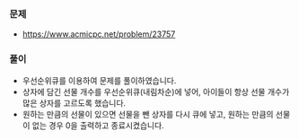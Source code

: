 ### 문제
- https://www.acmicpc.net/problem/23757


### 풀이

- 우선순위큐를 이용하여 문제를 풀이하였습니다.
- 상자에 담긴 선물 개수를 우선순위큐(내림차순)에 넣어, 아이들이 항상 선물 개수가 많은 상자를 고르도록 했습니다.
- 원하는 만큼의 선물이 있으면 선물을 뺀 상자를 다시 큐에 넣고, 원하는 만큼의 선물이 없는 경우 0을 출력하고 종료시켰습니다.